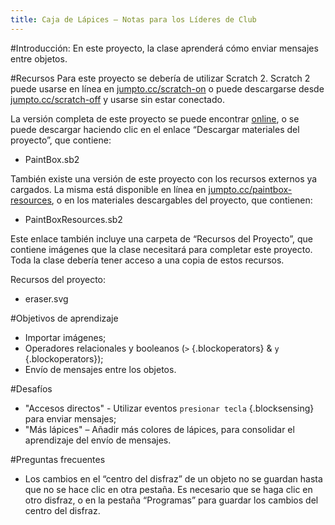 ```yaml
---
title: Caja de Lápices — Notas para los Líderes de Club
---
```


#Introducción:
En este proyecto, la clase aprenderá cómo enviar mensajes entre objetos.

#Recursos
Para este proyecto se debería de utilizar Scratch 2. Scratch 2 puede usarse en línea en [jumpto.cc/scratch-on](http://jumpto.cc/scratch-on) o puede descargarse desde [jumpto.cc/scratch-off](http://jumpto.cc/scratch-off) y usarse sin estar conectado.

La versión completa de este proyecto se puede encontrar  <a href="http://scratch.mit.edu/projects/63473366/#editor">online</a>, o se puede descargar haciendo clic en el enlace “Descargar materiales del proyecto”, que contiene:

+ PaintBox.sb2

También existe una versión de este proyecto con los recursos externos ya cargados. La misma está disponible en línea en [jumpto.cc/paintbox-resources](http://jumpto.cc/paintbox-resources), o en los materiales descargables del proyecto, que contienen:

+ PaintBoxResources.sb2 

Este enlace también incluye una carpeta de “Recursos del Proyecto”, que contiene imágenes que la clase necesitará para completar este proyecto. Toda la clase debería tener acceso a una copia de estos recursos.

Recursos del proyecto:
+ eraser.svg

#Objetivos de aprendizaje
+ Importar imágenes;
+ Operadores relacionales y booleanos (`>` {.blockoperators} & `y` {.blockoperators});
+ Envío de mensajes entre los objetos.

#Desafíos
+ "Accesos directos" - Utilizar eventos `presionar tecla` {.blocksensing} para enviar mensajes;
+ "Más lápices" – Añadir más colores de lápices, para consolidar el aprendizaje del envío de mensajes.

#Preguntas frecuentes
+ Los cambios en el “centro del disfraz” de un objeto no se guardan hasta que no se hace clic en otra pestaña. Es necesario que se haga clic en otro disfraz, o en la pestaña “Programas” para guardar los cambios del centro del disfraz.

